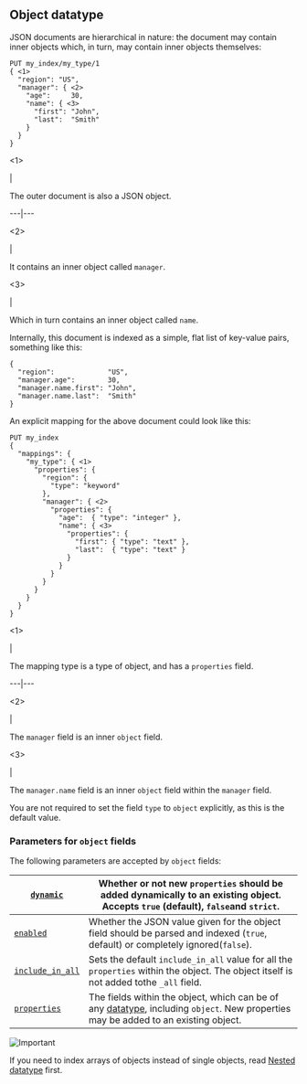 ## Object datatype

JSON documents are hierarchical in nature: the document may contain inner objects which, in turn, may contain inner objects themselves:
    
    
    PUT my_index/my_type/1
    { <1>
      "region": "US",
      "manager": { <2>
        "age":     30,
        "name": { <3>
          "first": "John",
          "last":  "Smith"
        }
      }
    }

<1>

| 

The outer document is also a JSON object.   
  
---|---  
  
<2>

| 

It contains an inner object called `manager`.   
  
<3>

| 

Which in turn contains an inner object called `name`.   
  
Internally, this document is indexed as a simple, flat list of key-value pairs, something like this:
    
    
    {
      "region":             "US",
      "manager.age":        30,
      "manager.name.first": "John",
      "manager.name.last":  "Smith"
    }

An explicit mapping for the above document could look like this:
    
    
    PUT my_index
    {
      "mappings": {
        "my_type": { <1>
          "properties": {
            "region": {
              "type": "keyword"
            },
            "manager": { <2>
              "properties": {
                "age":  { "type": "integer" },
                "name": { <3>
                  "properties": {
                    "first": { "type": "text" },
                    "last":  { "type": "text" }
                  }
                }
              }
            }
          }
        }
      }
    }

<1>

| 

The mapping type is a type of object, and has a `properties` field.   
  
---|---  
  
<2>

| 

The `manager` field is an inner `object` field.   
  
<3>

| 

The `manager.name` field is an inner `object` field within the `manager` field.   
  
You are not required to set the field `type` to `object` explicitly, as this is the default value.

### Parameters for `object` fields

The following parameters are accepted by `object` fields:

[`dynamic`](dynamic.html)| Whether or not new `properties` should be added dynamically to an existing object. Accepts `true` (default), `false`and `strict`.     
---|---    
[`enabled`](enabled.html)| Whether the JSON value given for the object field should be parsed and indexed (`true`, default) or completely ignored(`false`).     
[`include_in_all`](include-in-all.html)| Sets the default `include_in_all` value for all the `properties` within the object. The object itself is not added tothe `_all` field.     
[`properties`](properties.html)| The fields within the object, which can be of any [datatype](mapping-types.html), including `object`. New properties may be added to an existing object.   
  
![Important](https://www.elastic.co/guide/en/elasticsearch/reference/current/images/icons/important.png)

If you need to index arrays of objects instead of single objects, read [Nested datatype](nested.html) first.

